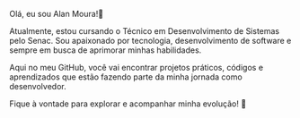 Olá, eu sou Alan Moura!👋

Atualmente, estou cursando o Técnico em Desenvolvimento de Sistemas pelo Senac. Sou apaixonado por tecnologia, desenvolvimento de software e sempre em busca de aprimorar minhas habilidades.

Aqui no meu GitHub, você vai encontrar projetos práticos, códigos e aprendizados que estão fazendo parte da minha jornada como desenvolvedor.

Fique à vontade para explorar e acompanhar minha evolução! 🚀
